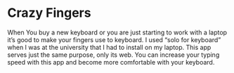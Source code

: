 # Crazy Fingers

When You buy a new keyboard or you are just starting to work with a laptop it’s good to make your fingers use to keyboard. I used “solo for keyboard” when I was at the university that I had to install on my laptop. This app serves just the same purpose, only its web. You can increase your typing speed with this app and become more comfortable with your keyboard.
